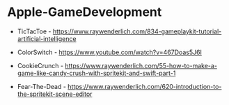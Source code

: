 # Apple-GameDevelopment

- TicTacToe - https://www.raywenderlich.com/834-gameplaykit-tutorial-artificial-intelligence

- ColorSwitch - https://www.youtube.com/watch?v=467Doas5J6I

- CookieCrunch - https://www.raywenderlich.com/55-how-to-make-a-game-like-candy-crush-with-spritekit-and-swift-part-1

- Fear-The-Dead - https://www.raywenderlich.com/620-introduction-to-the-spritekit-scene-editor
